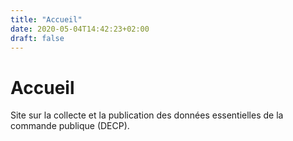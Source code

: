 ```yaml
---
title: "Accueil"
date: 2020-05-04T14:42:23+02:00
draft: false
---
```


# Accueil

Site sur la collecte et la publication des données essentielles de la commande publique (DECP).
